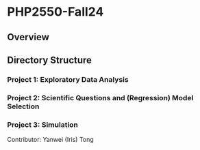 # PHP2550-Fall24

## Overview

## Directory Structure
### Project 1: Exploratory Data Analysis

### Project 2: Scientific Questions and (Regression) Model Selection

### Project 3: Simulation

Contributor: Yanwei (Iris) Tong
